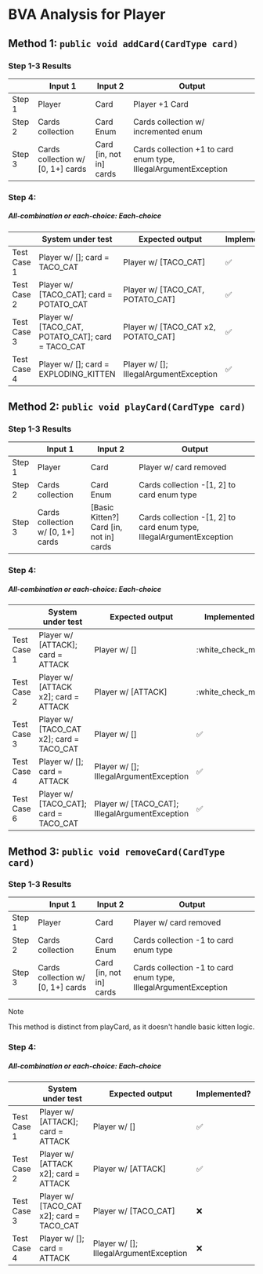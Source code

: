 # BVA Analysis for Player

## Method 1: ```public void addCard(CardType card)```

### Step 1-3 Results
|        | Input 1                           | Input 2                 | Output                                                          |
|--------|-----------------------------------|-------------------------|-----------------------------------------------------------------|
| Step 1 | Player                            | Card                    | Player +1 Card                                                  |
| Step 2 | Cards collection                  | Card Enum               | Cards collection w/ incremented enum                            |
| Step 3 | Cards collection w/ [0, 1+] cards | Card [in, not in] cards | Cards collection +1 to card enum type, IllegalArgumentException |

### Step 4:
##### All-combination or each-choice: Each-choice
|             | System under test                                 | Expected output                        | Implemented?       |
|-------------|---------------------------------------------------|----------------------------------------|--------------------|
| Test Case 1 | Player w/ []; card = TACO_CAT                     | Player w/ [TACO_CAT]                   | :white_check_mark: |
| Test Case 2 | Player w/ [TACO_CAT]; card = POTATO_CAT           | Player w/ [TACO_CAT, POTATO_CAT]       | :white_check_mark: |
| Test Case 3 | Player w/ [TACO_CAT, POTATO_CAT]; card = TACO_CAT | Player w/ [TACO_CAT x2, POTATO_CAT]    | :white_check_mark: |
| Test Case 4 | Player w/ []; card = EXPLODING_KITTEN             | Player w/ []; IllegalArgumentException | :white_check_mark: |


## Method 2: ```public void playCard(CardType card)```

### Step 1-3 Results
|        | Input 1                           | Input 2                                 | Output                                                               |
|--------|-----------------------------------|-----------------------------------------|----------------------------------------------------------------------|
| Step 1 | Player                            | Card                                    | Player w/ card removed                                               |
| Step 2 | Cards collection                  | Card Enum                               | Cards collection -[1, 2] to card enum type                           |
| Step 3 | Cards collection w/ [0, 1+] cards | [Basic Kitten?] Card [in, not in] cards | Cards collection -[1, 2] to card enum type, IllegalArgumentException |

### Step 4:
##### All-combination or each-choice: Each-choice
|             | System under test                        | Expected output                                | Implemented?       |
|-------------|------------------------------------------|------------------------------------------------|--------------------|
| Test Case 1 | Player w/ [ATTACK]; card = ATTACK        | Player w/ []                                   | :white_check_mark  |
| Test Case 2 | Player w/ [ATTACK x2]; card = ATTACK     | Player w/ [ATTACK]                             | :white_check_mark  |
| Test Case 3 | Player w/ [TACO_CAT x2]; card = TACO_CAT | Player w/ []                                   | :white_check_mark: |
| Test Case 4 | Player w/ []; card = ATTACK              | Player w/ []; IllegalArgumentException         | :white_check_mark: |
| Test Case 6 | Player w/ [TACO_CAT]; card = TACO_CAT    | Player w/ [TACO_CAT]; IllegalArgumentException | :white_check_mark: |


## Method 3: ```public void removeCard(CardType card)```

### Step 1-3 Results
|        | Input 1                           | Input 2                 | Output                                                          |
|--------|-----------------------------------|-------------------------|-----------------------------------------------------------------|
| Step 1 | Player                            | Card                    | Player w/ card removed                                          |
| Step 2 | Cards collection                  | Card Enum               | Cards collection -1 to card enum type                           |
| Step 3 | Cards collection w/ [0, 1+] cards | Card [in, not in] cards | Cards collection -1 to card enum type, IllegalArgumentException |

> [!NOTE]
> This method is distinct from playCard, as it doesn't handle basic kitten logic.

### Step 4:
##### All-combination or each-choice: Each-choice
|             | System under test                        | Expected output                        | Implemented?       |
|-------------|------------------------------------------|----------------------------------------|--------------------|
| Test Case 1 | Player w/ [ATTACK]; card = ATTACK        | Player w/ []                           | :white_check_mark: |
| Test Case 2 | Player w/ [ATTACK x2]; card = ATTACK     | Player w/ [ATTACK]                     | :white_check_mark: |
| Test Case 3 | Player w/ [TACO_CAT x2]; card = TACO_CAT | Player w/ [TACO_CAT]                   | :x:                |
| Test Case 4 | Player w/ []; card = ATTACK              | Player w/ []; IllegalArgumentException | :x:                |

